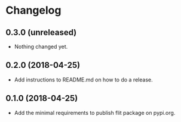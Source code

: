 Changelog
=========


0.3.0 (unreleased)
------------------

- Nothing changed yet.


0.2.0 (2018-04-25)
------------------

- Add instructions to README.md on how to do a release.


0.1.0 (2018-04-25)
------------------

- Add the minimal requirements to publish flit package on pypi.org.
